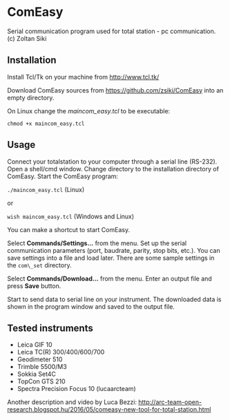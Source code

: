 # ComEasy
Serial communication program used for total station - pc communication.
(c) Zoltan Siki 

## Installation
Install Tcl/Tk on your machine from http://www.tcl.tk/

Download ComEasy sources from https://github.com/zsiki/ComEasy into an empty
directory.

On Linux change the *maincom\_easy.tcl* to be executable:

`chmod +x maincom_easy.tcl`

## Usage
Connect your totalstation to your computer through a serial line (RS-232).
Open a shell/cmd window.
Change directory to the installation directory of ComEasy.
Start the ComEasy program:

`./maincom_easy.tcl` (Linux)

or

`wish maincom_easy.tcl` (Windows and Linux)

You can make a shortcut to start ComEasy.

Select **Commands/Settings...** from the menu.
Set up the serial communication parameters (port, baudrate, parity, stop bits, 
etc.). You can save settings into a file and load later. There are some
sample settings in the `com\_set` directory.

Select **Commands/Download...** from the menu. Enter an output file and press
**Save** button.

Start to send data to serial line on your instrument. The downloaded data is
shown in the program window and saved to the output file.

## Tested instruments
* Leica GIF 10
* Leica TC(R) 300/400/600/700
* Geodimeter 510
* Trimble 5500/M3
* Sokkia Set4C
* TopCon GTS 210
* Spectra Precision Focus 10 (lucaarcteam)

Another description and video by Luca Bezzi: http://arc-team-open-research.blogspot.hu/2016/05/comeasy-new-tool-for-total-station.html

